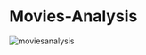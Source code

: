 # Movies-Analysis
![moviesanalysis](https://github.com/jnana027/Movies-Analysis/assets/120124430/b70ea9f3-949b-46ee-9a92-71663afe7866)
